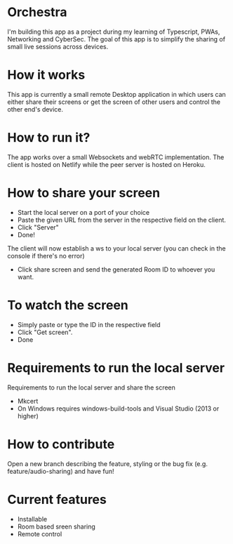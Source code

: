 # Orchestra

I'm building this app as a project during my learning of Typescript, PWAs, Networking and CyberSec.
The goal of this app is to simplify the sharing of small live sessions across devices.

# How it works

This app is currently a small remote Desktop application in which users can either share their screens or get the screen of other users and control the other end's device.

# How to run it?

The app works over a small Websockets and webRTC implementation.
The client is hosted on Netlify while the peer server is hosted on Heroku.

<h1>How to share your screen</h1>

- Start the local server on a port of your choice
- Paste the given URL from the server in the respective field on the client.
- Click "Server"
- Done!

The client will now establish a ws to your local server
(you can check in the console if there's no error)

- Click share screen and send the generated Room ID to whoever you want.

<h1>To watch the screen</h1>

- Simply paste or type the ID in the respective field
- Click "Get screen".
- Done

# Requirements to run the local server

Requirements to run the local server and share the screen

- Mkcert
- On Windows requires windows-build-tools and Visual Studio (2013 or higher)

# How to contribute

Open a new branch describing the feature, styling or the bug fix (e.g. feature/audio-sharing) and have fun!

# Current features

- Installable
- Room based sreen sharing
- Remote control
